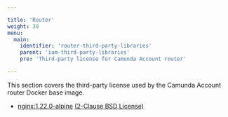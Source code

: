 ```yaml
---

title: 'Router'
weight: 30
menu:
  main:
    identifier: 'router-third-party-libraries'
    parent: 'iam-third-party-libraries'
    pre: 'Third-party license for Camunda Account router'

---
```


This section covers the third-party license used by the Camunda Account router Docker base image.

- [nginx:1.22.0-alpine](https://hub.docker.com/_/nginx) [(2-Clause BSD License)](https://github.com/nginxinc/docker-nginx/blob/master/LICENSE)
